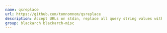 ```yaml
---
name: qsreplace
url: https://github.com/tomnomnom/qsreplace
description: Accept URLs on stdin, replace all query string values with a user-supplied value, only output each combination of query string parameters once per host and path.
group: blackarch blackarch-misc
---
```


